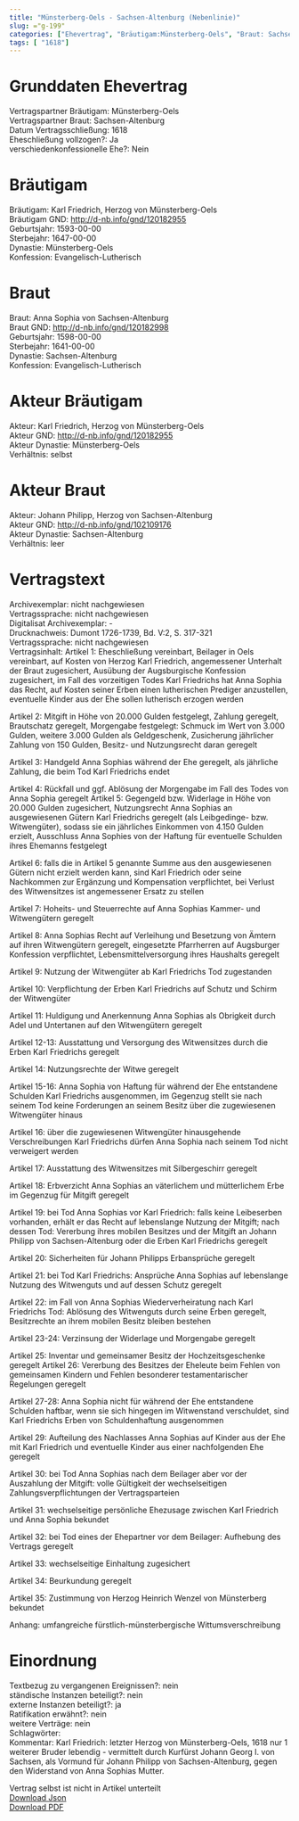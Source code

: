 ```yaml
---
title: "Münsterberg-Oels - Sachsen-Altenburg (Nebenlinie)"
slug: ="g-199"
categories: ["Ehevertrag", "Bräutigam:Münsterberg-Oels", "Braut: Sachsen-Altenburg", "Eheschließung vollzogen?:Ja", "verschiedenkonfessionelle Ehe?:Nein", "Dynastie Bräutigam:Münsterberg-Oels", "Akteur Bräutigam:Karl Friedrich, Herzog von Münsterberg-Oels", "Akteur Braut:Johann Philipp, Herzog von Sachsen-Altenburg", "Textbezug?:nein", "Ständisch?:nein", "Ratifikation?:nein", "Sonstiges?:nein", "Bräutigam:Münsterberg-Oels", "Braut: Sachsen-Altenburg"]
tags: [ "1618"]
---
```

<!--more-->

# Grunddaten Ehevertrag

Vertragspartner Bräutigam: Münsterberg-Oels<br>
Vertragspartner Braut: Sachsen-Altenburg<br>
Datum Vertragsschließung: 1618<br>
Eheschließung vollzogen?: Ja<br>
verschiedenkonfessionelle Ehe?: Nein<br>
# Bräutigam

Bräutigam: Karl Friedrich, Herzog von Münsterberg-Oels<br>
Bräutigam GND: http://d-nb.info/gnd/120182955<br>
Geburtsjahr: 1593-00-00<br>
Sterbejahr: 1647-00-00<br>
Dynastie: Münsterberg-Oels<br>
Konfession: Evangelisch-Lutherisch<br>
# Braut

Braut: Anna Sophia von Sachsen-Altenburg<br>
Braut GND: http://d-nb.info/gnd/120182998<br>
Geburtsjahr: 1598-00-00<br>
Sterbejahr: 1641-00-00<br>
Dynastie: Sachsen-Altenburg<br>
Konfession: Evangelisch-Lutherisch<br>
# Akteur Bräutigam

Akteur: Karl Friedrich, Herzog von Münsterberg-Oels<br>
Akteur GND: http://d-nb.info/gnd/120182955<br>
Akteur Dynastie: Münsterberg-Oels<br>
Verhältnis: selbst<br>
# Akteur Braut

Akteur: Johann Philipp, Herzog von Sachsen-Altenburg<br>
Akteur GND: http://d-nb.info/gnd/102109176<br>
Akteur Dynastie: Sachsen-Altenburg<br>
Verhältnis: leer<br>
# Vertragstext

Archivexemplar: nicht nachgewiesen<br>
Vertragssprache: nicht nachgewiesen<br>
Digitalisat Archivexemplar: -<br>
Drucknachweis: Dumont 1726-1739, Bd. V:2, S. 317-321<br>
Vertragssprache: nicht nachgewiesen<br>
Vertragsinhalt: Artikel 1: Eheschließung vereinbart, Beilager in Oels vereinbart, auf Kosten von Herzog Karl Friedrich, angemessener Unterhalt der Braut zugesichert, Ausübung der Augsburgische Konfession zugesichert, im Fall des vorzeitigen Todes Karl Friedrichs hat Anna Sophia das Recht, auf Kosten seiner Erben einen lutherischen Prediger anzustellen, eventuelle Kinder aus der Ehe sollen lutherisch erzogen werden

Artikel 2: Mitgift in Höhe von 20.000 Gulden festgelegt, Zahlung geregelt, Brautschatz geregelt, Morgengabe festgelegt: Schmuck im Wert von 3.000 Gulden, weitere 3.000 Gulden als Geldgeschenk, Zusicherung jährlicher Zahlung von 150 Gulden, Besitz- und Nutzungsrecht daran geregelt

Artikel 3: Handgeld Anna Sophias während der Ehe geregelt, als jährliche Zahlung, die beim Tod Karl Friedrichs endet

Artikel 4: Rückfall und ggf. Ablösung der Morgengabe im Fall des Todes von Anna Sophia geregelt
Artikel 5: Gegengeld bzw. Widerlage in Höhe von 20.000 Gulden zugesichert, Nutzungsrecht Anna Sophias an ausgewiesenen Gütern Karl Friedrichs geregelt (als Leibgedinge- bzw. Witwengüter), sodass sie ein jährliches Einkommen von 4.150 Gulden erzielt, Ausschluss Anna Sophies von der Haftung für eventuelle Schulden ihres Ehemanns festgelegt

Artikel 6: falls die in Artikel 5 genannte Summe aus den ausgewiesenen Gütern nicht erzielt werden kann, sind Karl Friedrich oder seine Nachkommen zur Ergänzung und Kompensation verpflichtet, bei Verlust des Witwensitzes ist angemessener Ersatz zu stellen

Artikel 7: Hoheits- und Steuerrechte auf Anna Sophias Kammer- und Witwengütern geregelt

Artikel 8: Anna Sophias Recht auf Verleihung und Besetzung von Ämtern auf ihren Witwengütern geregelt, eingesetzte Pfarrherren auf Augsburger Konfession verpflichtet, Lebensmittelversorgung ihres Haushalts geregelt

Artikel 9: Nutzung der Witwengüter ab Karl Friedrichs Tod zugestanden

Artikel 10: Verpflichtung der Erben Karl Friedrichs auf Schutz und Schirm der Witwengüter

Artikel 11: Huldigung und Anerkennung Anna Sophias als Obrigkeit durch Adel und Untertanen auf den Witwengütern geregelt

Artikel 12-13: Ausstattung und Versorgung des Witwensitzes durch die Erben Karl Friedrichs geregelt

Artikel 14: Nutzungsrechte der Witwe geregelt

Artikel 15-16: Anna Sophia von Haftung für während der Ehe entstandene Schulden Karl Friedrichs ausgenommen, im Gegenzug stellt sie nach seinem Tod keine Forderungen an seinem Besitz über die zugewiesenen Witwengüter hinaus

Artikel 16: über die zugewiesenen Witwengüter hinausgehende Verschreibungen Karl Friedrichs dürfen Anna Sophia nach seinem Tod nicht verweigert werden

Artikel 17: Ausstattung des Witwensitzes mit Silbergeschirr geregelt 

Artikel 18: Erbverzicht Anna Sophias an väterlichem und mütterlichem Erbe im Gegenzug für Mitgift geregelt

Artikel 19: bei Tod Anna Sophias vor Karl Friedrich: falls keine Leibeserben vorhanden, erhält er das Recht auf lebenslange Nutzung der Mitgift; nach dessen Tod: Vererbung ihres mobilen Besitzes und der Mitgift an Johann Philipp von Sachsen-Altenburg oder die Erben Karl Friedrichs geregelt

Artikel 20: Sicherheiten für Johann Philipps Erbansprüche geregelt

Artikel 21: bei Tod Karl Friedrichs: Ansprüche Anna Sophias auf lebenslange Nutzung des Witwenguts und auf dessen Schutz geregelt

Artikel 22: im Fall von Anna Sophias Wiederverheiratung nach Karl Friedrichs Tod: Ablösung des Witwenguts durch seine Erben geregelt, Besitzrechte an ihrem mobilen Besitz bleiben bestehen

Artikel 23-24: Verzinsung der Widerlage und Morgengabe geregelt

Artikel 25: Inventar und gemeinsamer Besitz der Hochzeitsgeschenke geregelt 
Artikel 26: Vererbung des Besitzes der Eheleute beim Fehlen von gemeinsamen Kindern und Fehlen besonderer testamentarischer Regelungen geregelt 

Artikel 27-28: Anna Sophia nicht für während der Ehe entstandene Schulden haftbar, wenn sie sich hingegen im Witwenstand verschuldet, sind Karl Friedrichs Erben von Schuldenhaftung ausgenommen 

Artikel 29: Aufteilung des Nachlasses Anna Sophias auf Kinder aus der Ehe mit Karl Friedrich und eventuelle Kinder aus einer nachfolgenden Ehe geregelt 

Artikel 30: bei Tod Anna Sophias nach dem Beilager aber vor der Auszahlung der Mitgift: volle Gültigkeit der wechselseitigen Zahlungsverpflichtungen der Vertragsparteien 

Artikel 31: wechselseitige persönliche Ehezusage zwischen Karl Friedrich und Anna Sophia bekundet

Artikel 32: bei Tod eines der Ehepartner vor dem Beilager: Aufhebung des Vertrags geregelt

Artikel 33: wechselseitige Einhaltung zugesichert
	
Artikel 34: Beurkundung geregelt

Artikel 35: Zustimmung von Herzog Heinrich Wenzel von Münsterberg bekundet

Anhang: umfangreiche fürstlich-münsterbergische Wittumsverschreibung<br>
# Einordnung

Textbezug zu vergangenen Ereignissen?: nein<br>
ständische Instanzen beteiligt?: nein<br>
externe Instanzen beteiligt?: ja<br>
Ratifikation erwähnt?: nein<br>
weitere Verträge: nein<br>
Schlagwörter: <br>
Kommentar: Karl Friedrich: letzter Herzog von Münsterberg-Oels, 1618 nur 1 weiterer Bruder lebendig - vermittelt durch Kurfürst Johann Georg I. von Sachsen, als Vormund für Johann Philipp von Sachsen-Altenburg, gegen den Widerstand von Anna Sophias Mutter.

Vertrag selbst ist nicht in Artikel unterteilt<br>
[Download Json](/vertraege/vertrag-199.json)<br>
[Download PDF](/vertraege/v182.pdf)